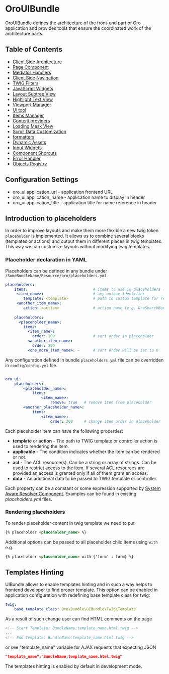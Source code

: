 # OroUIBundle

OroUIBundle defines the architecture of the front-end part of Oro application and provides tools that ensure the coordinated work of the architecture parts.

## Table of Contents

- [Client Side Architecture](./Resources/doc/reference/client-side-architecture.md)
- [Page Component](./Resources/doc/reference/page-component.md)
- [Mediator Handlers](./Resources/doc/reference/mediator-handlers.md)
- [Client Side Navigation](./Resources/doc/reference/client-side-navigation.md)
- [TWIG Filters](./Resources/doc/reference/twig-filters.md)
- [JavaScript Widgets](./Resources/doc/reference/widgets.md)
- [Layout Subtree View](./Resources/doc/reference/client-side/layout-subtree-view.md)
- [Highlight Text View](./Resources/doc/reference/client-side/highlight-text-view.md)
- [Viewport Manager](./Resources/doc/reference/client-side/viewport-manager.md)
- [Ui tool](./Resources/doc/reference/client-side/tool.md)
- [Items Manager](./Resources/doc/reference/items-manager.md)
- [Content providers](./Resources/doc/reference/content-providers.md)
- [Loading Mask View](./Resources/doc/reference/client-side/loading-mask-view.md)
- [Scroll Data Customization](./Resources/doc/reference/scroll-data-customization.md)
- [formatters](./Resources/doc/reference/formatters.md)
- [Dynamic Assets](./Resources/doc/dynamic-assets.md)
- [Input Widgets](./Resources/doc/reference/input-widgets.md)
- [Component Shorcuts](./Resources/doc/reference/component-shortcuts.md)
- [Error Handler](./Resources/doc/reference/error-handler.md)
- [Objects Registry](./Resources/doc/reference/client-side/registry.md)

## Configuration Settings

- oro_ui.application_url   - application frontend URL
- oro_ui.application_name  - application name to display in header
- oro_ui.application_title - application title for name reference in header

## Introduction to placeholders

In order to improve layouts and make them more flexible a new twig token `placeholder` is implemented. It allows us to combine several blocks (templates or actions) and output them in different places in twig templates. This way we can customize layouts without modifying twig templates.

### Placeholder declaration in YAML

Placeholders can be defined in any bundle under `/SomeBundleName/Resource/oro/placeholders.yml`

```yaml
placeholders:
    items:                             # items to use in placeholders (templates or actions)
     <item_name>:                      # any unique identifier
        template: <template>           # path to custom template for renderer
     <another_item_name>:
        action: <action>               # action name (e.g. OroSearchBundle:Search:searchBar)
    
    placeholders:
      <placeholder_name>:
        items:
          <item_name>:
            order: 100                 # sort order in placeholder
          <another_item_name>:
            order: 200
          <one_more_item_name>: ~      # sort order will be set to 0
```

Any configuration defined in bundle `placeholders.yml` file can be overridden in `config/config.yml` file.

```yaml

oro_ui:
    placeholders:
        <placeholder_name>:
            items:
                <item_name>:
                    remove: true   # remove item from placeholder
        <another_placeholder_name>:
            items:
                <item_name>:
                    order: 200     # change item order in placeholder
```

Each placeholder item can have the following properties:

 - **template** or **action** - The path to TWIG template or controller action is used to rendering the item.
 - **applicable** - The condition indicates whether the item can be rendered or not.
 - **acl** - The ACL resource(s). Can be a string or array of strings. Can be used to restrict access to the item. If several ACL resources are provided an access is granted only if all of them grant an access.
 - **data** - An additional data to be passed to TWIG template or controller.

Each property can be a constant or some expression supported by [System Aware Resolver Component](../../Component/Config/Resources/doc/system_aware_resolver.md). Examples can be found in existing *placeholders.yml* files.

### Rendering placeholders

To render placeholder content in twig template we need to put

```html
{% placeholder <placeholder_name> %}
```

Additional options can be passed to all placeholder child items using `with` e.g.

```html
{% placeholder <placeholder_name> with {'form' : form} %}
```

## Templates Hinting

UIBundle allows to enable templates hinting and in such a way helps to frontend developer to find proper template.
This option can be enabled in application configuration with redefining base template class for twig:

```yaml
twig:
    base_template_class: Oro\Bundle\UIBundle\Twig\Template
```

As a result of such change user can find HTML comments on the page
```html
<!-- Start Template: BundleName:template_name.html.twig -->
...
<!-- End Template: BundleName:template_name.html.twig -->
```
or see "template_name" variable for AJAX requests that expecting JSON
```json
"template_name":"BundleName:template_name.html.twig"
```

The templates hinting is enabled by default in development mode.
